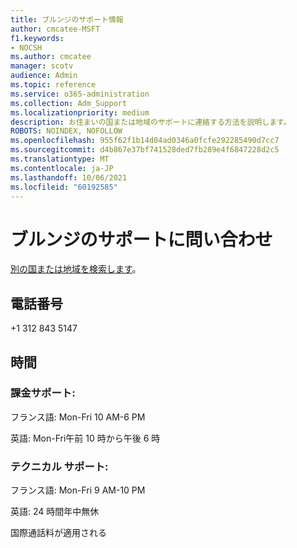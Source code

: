 ```yaml
---
title: ブルンジのサポート情報
author: cmcatee-MSFT
f1.keywords:
- NOCSH
ms.author: cmcatee
manager: scotv
audience: Admin
ms.topic: reference
ms.service: o365-administration
ms.collection: Adm_Support
ms.localizationpriority: medium
description: お住まいの国または地域のサポートに連絡する方法を説明します。
ROBOTS: NOINDEX, NOFOLLOW
ms.openlocfilehash: 955f62f1b14d04ad0346a0fcfe292285490d7cc7
ms.sourcegitcommit: d4b867e37bf741528ded7fb289e4f6847228d2c5
ms.translationtype: MT
ms.contentlocale: ja-JP
ms.lasthandoff: 10/06/2021
ms.locfileid: "60192585"
---
```

# <a name="contact-support-for-burundi"></a>ブルンジのサポートに問い合わせ

[別の国または地域を検索します](../../business-video/get-help-support.md)。

## <a name="phone-number"></a>電話番号
+1 312 843 5147

## <a name="hours"></a>時間
### <a name="billing-support"></a>課金サポート:

フランス語: Mon-Fri 10 AM-6 PM

英語: Mon-Fri午前 10 時から午後 6 時

### <a name="technical-support"></a>テクニカル サポート:

フランス語: Mon-Fri 9 AM-10 PM

英語: 24 時間年中無休

国際通話料が適用される
